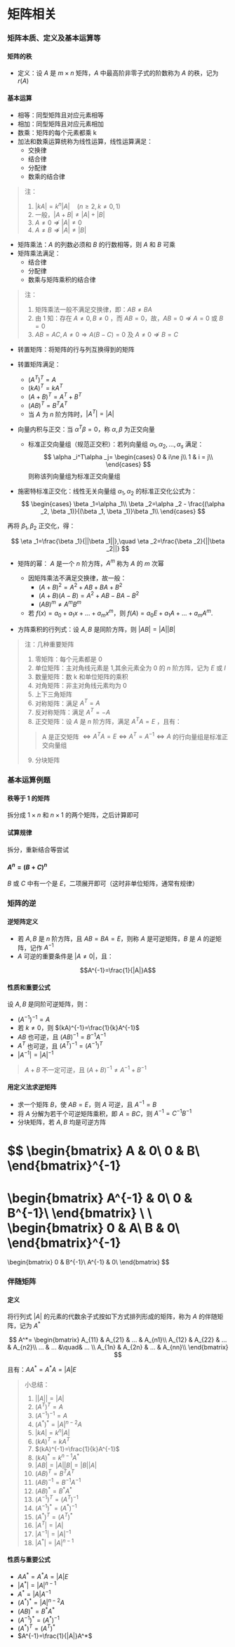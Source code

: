 # 矩阵相关

### 矩阵本质、定义及基本运算等

#### 矩阵的秩
- 定义：设 $A$ 是 $m\times n$ 矩阵，$A$ 中最高阶非零子式的阶数称为 $A$ 的秩，记为 $r(A)$


#### 基本运算
- 相等：同型矩阵且对应元素相等
- 相加：同型矩阵且对应元素相加
- 数乘：矩阵的每个元素都乘 k
- 加法和数乘运算统称为线性运算，线性运算满足：
  - 交换律
  - 结合律
  - 分配律
  - 数乘的结合律

> 注：
> 1. $|kA|=k^n|A|\quad (n\ge 2, k\ne 0, 1)$
> 2. 一般，$|A+B|\ne |A|+|B|$
> 3. $A\ne 0 \nRightarrow |A|\ne 0$
> 4. $A\ne B \nRightarrow |A|\ne|B|$

- 矩阵乘法：$A$ 的列数必须和 $B$ 的行数相等，则 $A$ 和 $B$ 可乘
- 矩阵乘法满足：
  - 结合律
  - 分配律
  - 数乘与矩阵乘积的结合律

> 注：
> 1. 矩阵乘法一般不满足交换律，即：$AB\ne BA$
> 2. 由 1 知：存在 $A\ne 0,B\ne 0$ ，而 $AB=0$，故，$AB=0\nRightarrow A=0$ 或 $B=0$
> 3. $AB=AC, A\ne 0\Rightarrow A(B-C)=0$ 及 $A\ne 0 \nRightarrow B=C$

- 转置矩阵：将矩阵的行与列互换得到的矩阵
- 转置矩阵满足：
  - $(A^T)^T=A$
  - $(kA)^T=kA^T$
  - $(A+B)^T=A^T+B^T$
  - $(AB)^T=B^TA^T$
  - 当 $A$ 为 $n$ 阶方阵时，$|A^T|=|A|$
- 向量内积与正交：当 $\alpha ^T\beta=0$，称 $\alpha,\beta$ 为正交向量
  - 标准正交向量组（规范正交积）：若列向量组 $\alpha _1, \alpha _2, ... , \alpha _s$ 满足：
$$ 
\alpha _i^T\alpha _j=
\begin{cases}
0 & i\ne j\\
1 & i =  j\\
\end{cases}
$$
则称该列向量组为标准正交向量组

- 施密特标准正交化：线性无关向量组 $\alpha _1, \alpha _2$ 的标准正交化公式为：
$$
\begin{cases}
\beta _1=\alpha _1\\
\beta _2=\alpha _2 - \frac{(\alpha _2, \beta _1)}{(\beta _1, \beta _1)}\beta _1\\
\end{cases}
$$

再将 $\beta _1, \beta_2$ 正交化，得：

$$
\eta _1=\frac{\beta _1}{||\beta _1||},\quad
\eta _2=\frac{\beta _2}{||\beta _2||}
$$

- 矩阵的幂： $A$ 是一个 $n$ 阶方阵，$A^m$ 称为 $A$ 的 $m$ 次幂
  - 因矩阵乘法不满足交换律，故一般：
    - $(A+B)^2=A^2+AB+BA+B^2$
    - $(A+B)(A-B)=A^2+AB-BA-B^2$
    - $(AB)^m\ne A^mB^m$
  - 若 $f(x) = a_0+a_1x+...+a_mx^m$，则 $f(A) = a_0E+a_1A+...+a_mA^m.$

- 方阵乘积的行列式：设 $A,B$ 是同阶方阵，则 $|AB|=|A||B|$

> 注：几种重要矩阵
> 1. 零矩阵：每个元素都是 0
> 2. 单位矩阵：主对角线元素是 1,其余元素全为 0 的 $n$ 阶方阵，记为 $E$ 或 $I$
> 3. 数量矩阵：数 k 和单位矩阵的乘积
> 4. 对角矩阵：非主对角线元素均为 0
> 5. 上下三角矩阵
> 6. 对称矩阵：满足 $A^T=A$
> 7. 反对称矩阵：满足 $A^T=-A$
> 8. 正交矩阵：设 $A$ 是 $n$ 阶方阵，满足 $A^TA=E$ ，且有：
> > A 是正交矩阵 $\Leftrightarrow A^TA=E \Leftrightarrow A^T=A^{-1} \Leftrightarrow A$ 的行向量组是标准正交向量组 
> 9. 分块矩阵



### 基本运算例题

#### 秩等于 1 的矩阵
拆分成 $1\times n$ 和 $n\times 1$ 的两个矩阵，之后计算即可


#### 试算规律
拆分，重新结合等尝试


#### $A^n=(B+C)^n$
$B$ 或 $C$ 中有一个是 $E$，二项展开即可（这时非单位矩阵，通常有规律）



### 矩阵的逆

#### 逆矩阵定义
- 若 $A,B$ 是 $n$ 阶方阵，且 $AB=BA=E$，则称 $A$ 是可逆矩阵，$B$ 是 $A$ 的逆矩阵，记作 $A^{-1}$
- $A$ 可逆的重要条件是 $|A\ne 0|$，且：

$$A^{-1}=\frac{1}{|A|}A$$


#### 性质和重要公式
设 $A,B$ 是同阶可逆矩阵，则：
- $(A^{-1})^{-1}=A$
- 若 $k\ne 0$，则 $(kA)^{-1}=\frac{1}{k}A^{-1}$
- $AB$ 也可逆，且 $(AB)^{-1} = B^{-1}A^{-1}$
- $A^T$ 也可逆，且 $(A^T)^{-1}=(A^{-1})^T$
- $|A^{-1}|=|A|^{-1}$

> $A+B$ 不一定可逆，且 $(A+B)^{-1}\ne A^{-1}+B^{-1}$


#### 用定义法求逆矩阵
- 求一个矩阵 $B$，使 $AB=E$，则 $A$ 可逆，且 $A^{-1} = B$
- 将 $A$ 分解为若干个可逆矩阵乘积，即 $A=BC$，则 $A^{-1}=C^{-1}B^{-1}$
- 分块矩阵，若 $A,B$ 均是可逆方阵

$$
\begin{bmatrix}
A & 0\\
0 & B\\
\end{bmatrix}^{-1}
=
\begin{bmatrix}
A^{-1} & 0\\
0 & B^{-1}\\
\end{bmatrix}
\\ \\
\begin{bmatrix}
0 & A\\
B & 0\\
\end{bmatrix}^{-1}
=
\begin{bmatrix}
0 & B^{-1}\\
A^{-1} & 0\\
\end{bmatrix}
$$



### 伴随矩阵

#### 定义
将行列式 $|A|$ 的元素的代数余子式按如下方式排列形成的矩阵，称为 $A$ 的伴随矩阵，记为 $A^*$

$$
A^*=
\begin{bmatrix}
A_{11} & A_{21} & ... & A_{n1}\\
A_{12} & A_{22} & ... & A_{n2}\\
...    & ...    &\quad& ...   \\
A_{1n} & A_{2n} & ... & A_{nn}\\
\end{bmatrix}
$$

且有：$AA^*=A^*A=|A|E$

> 小总结：
>  1. $||A||=|A|$
>  2. $(A^T)^T=A$
>  3. $(A^{-1})^{-1}=A$
>  4. $(A^*)^*=|A|^{n-2}A$
>  5. $|kA|=k^n|A|$
>  6. $(kA)^T=kA^T$
>  7. $(kA)^{-1}=\frac{1}{k}A^{-1}$
>  8. $(kA)^*=k^{n-1}A^*$
>  9. $|AB|=|A||B|=|B||A|$
> 10. $(AB)^T=B^TA^T$
> 11. $(AB)^{-1}=B^{-1}A^{-1}$
> 12. $(AB)^*=B^*A^*$
> 13. $(A^{-1})^T=(A^T)^{-1}$
> 14. $(A^{-1})^*=(A^*)^{-1}$
> 15. $(A^*)^T=(A^T)^*$
> 16. $|A^T|=|A|$
> 17. $|A^{-1}|=|A|^{-1}$
> 18. $|A^*|=|A|^{n-1}$


#### 性质与重要公式
- $AA^*=A^*A=|A|E$
- $|A^*|=|A|^{n-1}$
- $A^*=|A|A^{-1}$
- $(A^*)^*=|A|^{n-2}A$
- $(AB)^*=B^*A^*$
- $(A^{-1})^*=(A^*)^{-1}$
- $(A^*)^T=(A^T)^*$
- $A^{-1}=\frac{1}{|A|}A^*$